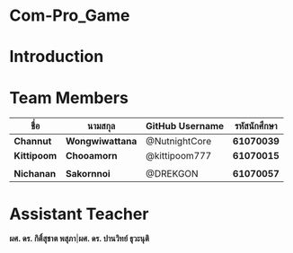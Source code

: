 # Com-Pro_Game
# Introduction
# Team Members
ชื่อ | นามสกุล | GitHub Username | รหัสนักศึกษา
------------ | ------------- | ------------- | -------------
**Channut** | **Wongwiwattana** | @NutnightCore | **61070039**
**Kittipoom** | **Chooamorn** | @kittipoom777 | **61070015**
 | | | |
**Nichanan** | **Sakornnoi** | @DREKGON | **61070057**
# Assistant Teacher
**ผศ. ดร. กิติ์สุชาต พสุภา**|**ผศ. ดร. ปานวิทย์ ธุวะนุติ**

